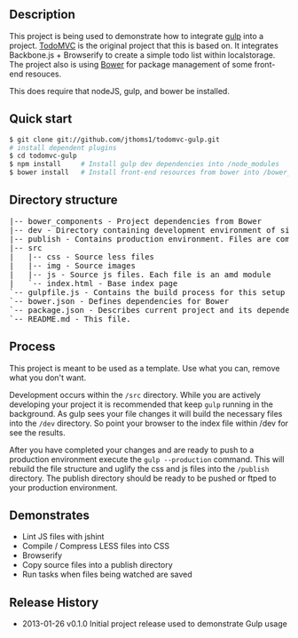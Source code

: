 ## Description

This project is being used to demonstrate how to integrate [gulp][] into a project. [TodoMVC][] is the original project that this is based on.  It integrates Backbone.js + Browserify to create a simple todo list within localstorage. The project also is using [Bower][] for package management of some front-end resouces.

This does require that nodeJS, gulp, and bower be installed.

## Quick start

```sh
$ git clone git://github.com/jthoms1/todomvc-gulp.git
# install dependent plugins
$ cd todomvc-gulp
$ npm install     # Install gulp dev dependencies into /node_modules
$ bower install   # Install front-end resources from bower into /bower_components
```

## Directory structure
<pre>
|-- bower_components - Project dependencies from Bower
|-- dev - Directory containing development environment of site for testing.
|-- publish - Contains production environment. Files are compressed.
|-- src
|   |-- css - Source less files 
|   |-- img - Source images
|   |-- js - Source js files. Each file is an amd module
|   `-- index.html - Base index page
`-- gulpfile.js - Contains the build process for this setup
`-- bower.json - Defines dependencies for Bower
`-- package.json - Describes current project and its dependencies
`-- README.md - This file.
</pre>
## Process
This project is meant to be used as a template. Use what you can, remove what you don't want.

Development occurs within the `/src` directory. While you are actively developing your project it is recommended that keep `gulp` running in the background.  As gulp sees your file changes it will build the necessary files into the `/dev` directory.  So point your browser to the index file within /dev for see the results.

After you have completed your changes and are ready to push to a production environment execute the `gulp --production` command.  This will rebuild the file structure and uglify the css and js files into the `/publish` directory. The publish directory should be ready to be pushed or ftped to your production environment.

## Demonstrates

* Lint JS files with jshint
* Compile / Compress LESS files into CSS
* Browserify
* Copy source files into a publish directory
* Run tasks when files being watched are saved

## Release History

* 2013-01-26    v0.1.0   Initial project release used to demonstrate Gulp usage

[todoMVC]: http://addyosmani.github.com/todomvc
[gulp]: https://github.com/gulpjs/gulp
[bower]: https://github.com/twitter/bower
